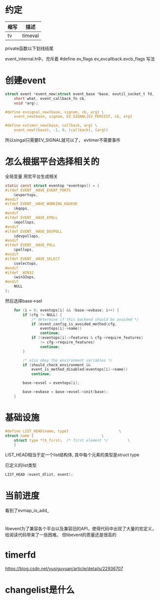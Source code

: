 
# 约定
|缩写|描述|
|---|---|
|tv|timeval|

private函数以下划线结尾

event_internal.h中，充斥着
#define ev_flags ev_evcallback.evcb_flags
写法




# 创建event
```c
struct event *event_new(struct event_base *base, evutil_socket_t fd,
    short what, event_callback_fn cb,
    void *arg);
```

```c
#define evsignal_new(base, signum, cb, arg) \
    event_new(base, signum, EV_SIGNAL|EV_PERSIST, cb, arg)
```

```c
#define evtimer_new(base, callback, arg) \
    event_new((base), -1, 0, (callback), (arg))
```

所以singal只需要EV_SIGNAL就可以了，
evtimer不需要事件


# 怎么根据平台选择相关的

全局变量  用宏平台生成相关
```c
static const struct eventop *eventops[] = {
#ifdef EVENT__HAVE_EVENT_PORTS
	&evportops,
#endif
#ifdef EVENT__HAVE_WORKING_KQUEUE
	&kqops,
#endif
#ifdef EVENT__HAVE_EPOLL
	&epollops,
#endif
#ifdef EVENT__HAVE_DEVPOLL
	&devpollops,
#endif
#ifdef EVENT__HAVE_POLL
	&pollops,
#endif
#ifdef EVENT__HAVE_SELECT
	&selectops,
#endif
#ifdef _WIN32
	&win32ops,
#endif
	NULL
};
```

然后选择base->sel
```c
	for (i = 0; eventops[i] && !base->evbase; i++) {
		if (cfg != NULL) {
			/* determine if this backend should be avoided */
			if (event_config_is_avoided_method(cfg,
				eventops[i]->name))
				continue;
			if ((eventops[i]->features & cfg->require_features)
			    != cfg->require_features)
				continue;
		}

		/* also obey the environment variables */
		if (should_check_environment &&
		    event_is_method_disabled(eventops[i]->name))
			continue;

		base->evsel = eventops[i];

		base->evbase = base->evsel->init(base);
	}
```

# 基础设施

```c
#define LIST_HEAD(name, type)						\
struct name {								\
	struct type *lh_first;  /* first element */			\
	}
```
LIST_HEAD相当于定一个list结构体, 其中每个元素的类型是struct type


已定义的list类型
```c
LIST_HEAD (event_dlist, event); 
```

# 当前进度
看到了evmap_io_add_


# 
libevent为了兼容各个平台以及兼容旧的API，使得代码中出现了大量的宏定义，给阅读代码带来了一些困难。
但libevent的质量还是很高的


# timerfd
https://blog.csdn.net/yusiguyuan/article/details/22936707

# changelist是什么